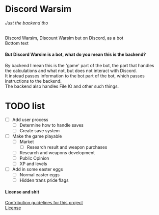 # Discord Warsim
###### Just the backend tho

Discord Warsim, Discount Warsim but on Discord, as a bot  
Bottom text

#### But Discord Warsim is a bot, what do you mean this is the backend?
By backend I mean this is the 'game' part of the bot, the part that handles the calculations and what not, but does not interact with Discord.  
It instead passes information to the bot part of the bot, which passes instructions to the backend.  
The backend also handles File IO and other such things.  

# TODO list

 - [ ] Add user process
    - [ ] Determine how to handle saves
    - [ ] Create save system
 - [ ] Make the game playable
    - [ ] Market
        - [ ] Research result and weapon purchases
    - [ ] Research and weapons development
    - [ ] Public Opinion
    - [ ] XP and levels
- [ ] Add in some easter eggs
    - [ ] Normal easter eggs
    - [ ] Hidden trans pride flags
#### License and shit
[Contribution guidelines for this project](.github/contributing.md) \
[License](LICENSE.md)
